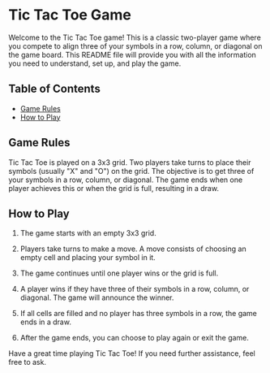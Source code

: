 # Tic Tac Toe Game

Welcome to the Tic Tac Toe game! This is a classic two-player game where you compete to align three of your symbols in a row, column, or diagonal on the game board. This README file will provide you with all the information you need to understand, set up, and play the game.

## Table of Contents

- [Game Rules](#game-rules)
- [How to Play](#how-to-play)


## Game Rules

Tic Tac Toe is played on a 3x3 grid. Two players take turns to place their symbols (usually "X" and "O") on the grid. The objective is to get three of your symbols in a row, column, or diagonal. The game ends when one player achieves this or when the grid is full, resulting in a draw.

## How to Play

1. The game starts with an empty 3x3 grid.

2. Players take turns to make a move. A move consists of choosing an empty cell and placing your symbol in it.

3. The game continues until one player wins or the grid is full.

4. A player wins if they have three of their symbols in a row, column, or diagonal. The game will announce the winner.

5. If all cells are filled and no player has three symbols in a row, the game ends in a draw.

6. After the game ends, you can choose to play again or exit the game.




Have a great time playing Tic Tac Toe! If you need further assistance, feel free to ask.


